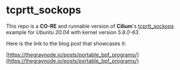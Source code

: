 # tcprtt_sockops

This repo is a **CO-RE** and runnable version of **Cilium**'s [tcprtt_sockops](https://github.com/cilium/ebpf/tree/main/examples/tcprtt_sockops) example for _Ubuntu 20.04_ with kernel version _5.8.0-63_.

Here is the link to the blog post that showcases it:

[https://thegraynode.io/posts/portable_bpf_programs/](https://thegraynode.io/posts/portable_bpf_programs/)
